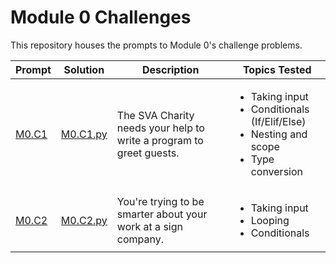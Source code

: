 # Module 0 Challenges

This repository houses the prompts to Module 0's challenge problems.

Prompt             | Solution                        | Description                                                         | Topics Tested
-------------------|---------------------------------|---------------------------------------------------------------------|-------------------------
[M0.C1](/M0.C1.md) | [M0.C1.py](https://github.com/Static-Void-Academy/Module0-Solutions/M0.C1.py) | The SVA Charity needs your help to write a program to greet guests. | <ul><li>Taking input</li><li>Conditionals (If/Elif/Else)</li><li>Nesting and scope</li><li>Type conversion</li></ul>
[M0.C2](/M0.C2.md) | [M0.C2.py](https://github.com/Static-Void-Academy/Module0-Solutions/M0.C2.py) | You're trying to be smarter about your work at a sign company.      | <ul><li>Taking input</li><li>Looping</li><li>Conditionals</li></ul>

